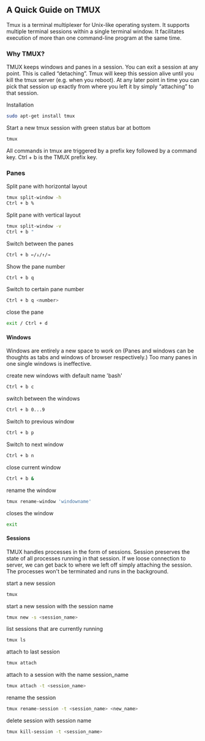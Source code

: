 ## A Quick Guide on TMUX


Tmux is a terminal multiplexer for Unix-like operating system. It supports multiple terminal sessions within a single terminal window.
It facilitates execution of more than one command-line program at the same time.

### Why TMUX?

TMUX keeps windows and panes in a session. You can exit a session at any point. This is called “detaching”. Tmux will keep this session alive until you kill the tmux server (e.g. when you reboot). At any later point in time you can pick that session up exactly from where you left it by simply “attaching” to that session.

Installation
```bash
sudo apt-get install tmux
```

Start a new tmux session with green status bar at bottom
```bash
tmux
```

All commands in tmux are triggered by a prefix key followed by a command key.
Ctrl + b is the TMUX prefix key.



### Panes

Split pane with horizontal layout
```bash
tmux split-window -h
Ctrl + b %
```

Split pane with vertical layout
```bash
tmux split-window -v
Ctrl + b "
```

Switch between the panes
```bash
Ctrl + b ←/↓/↑/→
``` 

Show the pane number
```bash
Ctrl + b q
```

Switch to certain pane number
```bash
Ctrl + b q <number>
```

close the pane
```bash
exit / Ctrl + d
```


#### Windows
Windows are entirely a new space to work on (Panes and windows can be thoughts as tabs and windows of browser respectively.) 
Too many panes in one single windows is ineffective.

create new windows with default name 'bash'
```bash
Ctrl + b c
```

switch between the windows
```bash
Ctrl + b 0...9
```

Switch to previous window
```bash
Ctrl + b p
```

Switch to next window
```bash
Ctrl + b n
```

close current window
```bash
Ctrl + b &
```

rename the window
```bash
tmux rename-window 'windowname'
```

closes the window
```bash
exit 
```



#### Sessions

TMUX handles processes in the form of sessions. 
Session preserves the state of all processes running in that session. If we loose connection to server, we can get back to where we left off simply attaching the session. The processes won't be terminated and runs in the background. 

start a new session
```bash
tmux
```

start a new session with the session name
```bash
tmux new -s <session_name>
```

list sessions that are currently running
```bash
tmux ls
```

attach to last session
```bash
tmux attach
```

attach to a session with the name session_name
```bash
tmux attach -t <session_name>
```

rename the session
```bash
tmux rename-session -t <session_name> <new_name>
```

delete session with session name
```bash
tmux kill-session -t <session_name>
```

